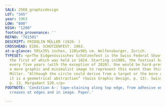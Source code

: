 ```yaml
---
SALE: 2568_graphicdesign
LOT: "345"
year: 1963
LOW: "800"
HIGH: "1200"
footnote_provenance: ''
REFNO: "781501"
DESCRIPT: FRIDOLIN MÜLLER (1926- )
CROSSHEAD: EIDG. SCHÜTZENFEST. 1963.
at-a-glance: 50½x35½ inches, 128¼x90¼ cm. Wolfensburger, Zurich.
TYPESET: <p>The Eidgenössisches Schützenfest is the Swiss Federal Shooting Festival,
  the first of which was held in 1824. Starting in1985, the festival has been held
  every five years (with the exception of 2020). One would be hard-pressed to find
  a more graphic and minimalist image to represent this event than this poster by
  Müller. "Although the circle could derive from a target or the bore of a rifle,
  it is a geometrical abstraction” (Swiss Graphic Design, p. 13). Swiss Graphic Design
  p. 13, Margadant 520.</p>
FOOTNOTE: 'Condition A-: tape-staining along top edge, from adhesive on verso; minor
  creases at edges and in image. Paper.'

---
```

